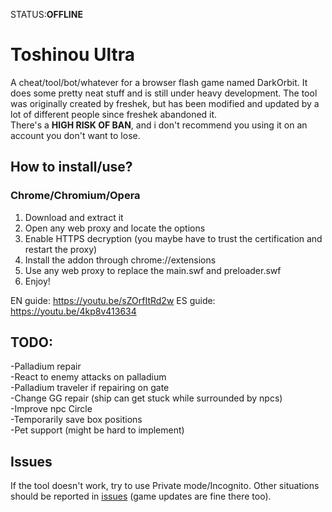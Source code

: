
STATUS:**OFFLINE** 

Toshinou Ultra
==========
A cheat/tool/bot/whatever for a browser flash game named DarkOrbit.
It does some pretty neat stuff and is still under heavy development.
The tool was originally created by freshek, but has been modified and updated by a lot of different people
since freshek abandoned it.  
There's a **HIGH RISK OF BAN**, and i don't recommend you using it on an account you don't want to lose.


How to install/use?
----------
### Chrome/Chromium/Opera
1. Download and extract it
2. Open any web proxy and locate the options
3. Enable HTTPS decryption (you maybe have to trust the certification and restart the proxy)
4. Install the addon through chrome://extensions
5. Use any web proxy to replace the main.swf and preloader.swf
6. Enjoy!

EN guide: https://youtu.be/sZOrfItRd2w
ES guide: https://youtu.be/4kp8v413634

TODO:
----------
-Palladium repair  
-React to enemy attacks on palladium  
-Palladium traveler if repairing on gate  
-Change GG repair (ship can get stuck while surrounded by npcs)  
-Improve npc Circle  
-Temporarily save box positions  
-Pet support (might be hard to implement)  

Issues
----------
If the tool doesn't work, try to use Private mode/Incognito.
Other situations should be reported in [issues](../../issues) (game updates are fine there too).

